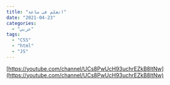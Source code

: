 ```yaml
---
title: "اتعلم فى ساعة"
date: "2021-04-23"
categories:
  - "عربي"
tags:
  - "CSS"
  - "html"
  - "JS"
---
```


[https://youtube.com/channel/UCs8PwUcH93uchrEZkB8ltNw](https://youtube.com/channel/UCs8PwUcH93uchrEZkB8ltNw)
